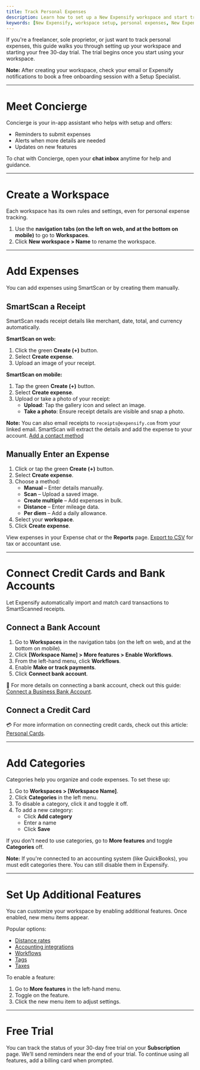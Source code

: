 ```yaml
---
title: Track Personal Expenses
description: Learn how to set up a New Expensify workspace and start tracking your personal or freelance expenses.
keywords: [New Expensify, workspace setup, personal expenses, New Expensify, SmartScan, categories, free trial]
---
```


If you're a freelancer, sole proprietor, or just want to track personal expenses, this guide walks you through setting up your workspace and starting your free 30-day trial. The trial begins once you start using your workspace.

**Note:** After creating your workspace, check your email or Expensify notifications to book a free onboarding session with a Setup Specialist.

---

# Meet Concierge

Concierge is your in-app assistant who helps with setup and offers:
- Reminders to submit expenses
- Alerts when more details are needed
- Updates on new features

To chat with Concierge, open your **chat inbox** anytime for help and guidance.

---

# Create a Workspace

Each workspace has its own rules and settings, even for personal expense tracking.

1. Use the **navigation tabs (on the left on web, and at the bottom on mobile)** to go to **Workspaces**.
2. Click **New workspace > Name** to rename the workspace.

---

# Add Expenses

You can add expenses using SmartScan or by creating them manually.

## SmartScan a Receipt

SmartScan reads receipt details like merchant, date, total, and currency automatically.

**SmartScan on web:**
1. Click the green **Create (+)** button.
2. Select **Create expense**.
3. Upload an image of your receipt.

**SmartScan on mobile:**
1. Tap the green **Create (+)** button.
2. Select **Create expense**.
3. Upload or take a photo of your receipt:
   - **Upload**: Tap the gallery icon and select an image.
   - **Take a photo**: Ensure receipt details are visible and snap a photo.

**Note:** You can also email receipts to `receipts@expensify.com` from your linked email. SmartScan will extract the details and add the expense to your account. [Add a contact method](https://help.expensify.com/articles/new-expensify/settings/Change-or-add-email-address)

## Manually Enter an Expense

1. Click or tap the green **Create (+)** button.
2. Select **Create expense**.
3. Choose a method:
   - **Manual** – Enter details manually.
   - **Scan** – Upload a saved image.
   - **Create multiple** – Add expenses in bulk.
   - **Distance** – Enter mileage data.
   - **Per diem** – Add a daily allowance.
4. Select your **workspace**.
5. Click **Create expense**.

View expenses in your Expense chat or the **Reports** page. [Export to CSV](https://help.expensify.com/articles/new-expensify/expenses-and-payments/Search-and-Download-Expenses) for tax or accountant use.

---

# Connect Credit Cards and Bank Accounts

Let Expensify automatically import and match card transactions to SmartScanned receipts.

## Connect a Bank Account

1. Go to **Workspaces** in the navigation tabs (on the left on web, and at the bottom on mobile).
2. Click **[Workspace Name] > More features > Enable Workflows**.
3. From the left-hand menu, click **Workflows**.
4. Enable **Make or track payments**.
5. Click **Connect bank account**.

🏦 For more details on connecting a bank account, check out this guide: [Connect a Business Bank Account](https://help.expensify.com/articles/new-expensify/wallet-and-payments/Connect-a-Business-Bank-Account).

## Connect a Credit Card

💳 For more information on connecting credit cards, check out this article: [Personal Cards](https://help.expensify.com/articles/new-expensify/connect-credit-cards/Personal-Cards).

---

# Add Categories

Categories help you organize and code expenses. To set these up:

1. Go to **Workspaces > [Workspace Name]**.
2. Click **Categories** in the left menu.
3. To disable a category, click it and toggle it off.
4. To add a new category:
   - Click **Add category**
   - Enter a name
   - Click **Save**

If you don't need to use categories, go to **More features** and toggle **Categories** off.

**Note:** If you're connected to an accounting system (like QuickBooks), you must edit categories there. You can still disable them in Expensify.

---

# Set Up Additional Features

You can customize your workspace by enabling additional features. Once enabled, new menu items appear.

Popular options:
- [Distance rates](https://help.expensify.com/articles/new-expensify/workspaces/Set-distance-rates)
- [Accounting integrations](https://help.expensify.com/new-expensify/hubs/connections/)
- [Workflows](https://help.expensify.com/articles/new-expensify/workspaces/Set-up-workflows)
- [Tags](https://help.expensify.com/articles/new-expensify/workspaces/Create-expense-tags)
- [Taxes](https://help.expensify.com/articles/new-expensify/workspaces/Track-taxes)

To enable a feature:
1. Go to **More features** in the left-hand menu.
2. Toggle on the feature.
3. Click the new menu item to adjust settings.

---

# Free Trial

You can track the status of your 30-day free trial on your **Subscription** page. We’ll send reminders near the end of your trial. To continue using all features, add a billing card when prompted.

